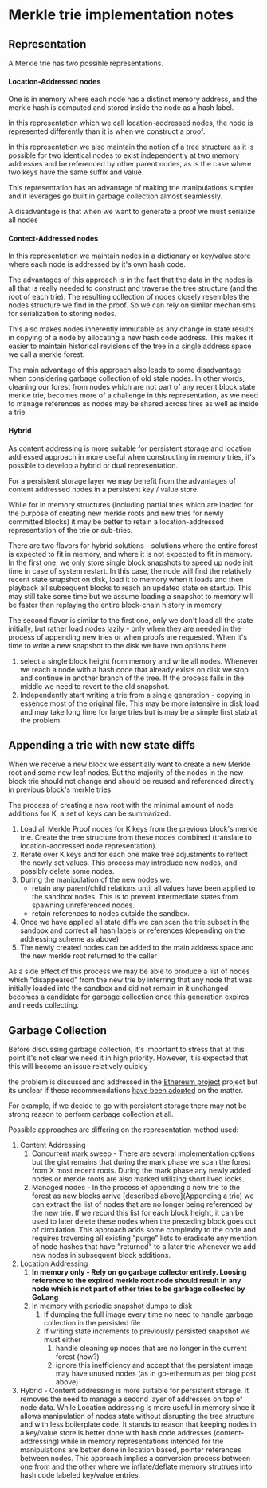 # Merkle trie implementation notes

## Representation
A Merkle trie has two possible representations.
#### Location-Addressed nodes 
One is in memory where each node has a distinct memory address,
and the merkle hash is computed and stored inside the node as a hash label.

In this representation which we call location-addressed nodes, the node
is represented differently than it is when we construct a proof. 

In this representation we also maintain the notion of a tree structure as it is
possible for two identical nodes to exist independently at two memory addresses and be referenced
by other parent nodes, as is the case where two keys have the same suffix and value.  

This representation has an advantage of making trie manipulations simpler and it
leverages go built in  garbage collection almost seamlessly.

A disadvantage is that when we want to generate a proof we must serialize all nodes

#### Contect-Addressed nodes
In this representation we maintain nodes in a dictionary or key/value store where
each node is addressed by it's own hash code.

The advantages of this approach is in the fact that the data in the nodes is all 
that is really needed to construct and traverse the tree structure (and the root of each trie). 
The resulting collection of nodes closely resembles the nodes structure
we find in the proof. So we can rely on similar mechanisms for serialization to storing nodes.

This also makes nodes inherently immutable as any change in state results in copying 
of a node by allocating a new hash code address. This makes it easier to maintain
historical revisions of the tree in a single address space we call a merkle forest.

The main advantage of this approach also leads to some disadvantage when considering
garbage collection of old stale nodes. In other words, cleaning our forest from nodes which
are not part of any recent block state merkle trie, becomes more of a challenge in this representation,
as we need to manage references as nodes may be shared across tires as well as inside a trie.

#### Hybrid

As content addressing is more suitable for persistent storage and
location addressed approach in more useful when constructing in memory tries, it's possible to develop a hybrid or dual 
representation.

For a persistent storage layer we may benefit from the advantages of content addressed 
nodes in a persistent key / value store.

While for in memory structures (including partial tries which are loaded for the purpose of creating new
merkle roots and new tries for newly committed blocks) it may be better to retain 
a location-addressed representation of the trie or sub-tries.

There are two flavors for hybrid solutions - solutions where the entire forest 
is expected to fit in memory, and where it is not expected to fit in memory.
In the first one, we only store single block snapshots to speed up node init time
in case of system restart. In this case, the node will find the relatively recent 
state snapshot on disk, load it to memory when it loads and then playback all subsequent blocks
to reach an updated state on startup. This may still take some time but we assume loading
a snapshot to memory will be faster than replaying the entire block-chain history in memory

The second flavor is similar to the first one, only we don't load all the state
initially, but rather load nodes lazily - only when they are needed in the process of
appending new tries or when proofs are requested.
When it's time to write a new snapshot to the disk we have two options here
1. select a single block height from memory and write all nodes. Whenever we reach 
a node with a hash code that already exists on disk we stop and continue in another branch
of the tree. If the process fails in the middle we need to revert to the old snapshot.
1. Independently start writing a trie from a single generation - copying in essence most of the original
file. This may be more intensive in disk load and may take long time for large tries but
is may be a simple first stab at the problem.  

## Appending a trie with new state diffs

When we receive a new block we essentially want to create a new Merkle root and some new leaf nodes.
But the majority of the nodes in the new block trie should not change and should be reused and referenced directly in previous block's merkle tries.

The process of creating a new root with the minimal amount of node additions for K, a set of keys can be summarized:

1. Load all Merkle Proof nodes for K keys from the previous block's merkle trie. Create the tree structure from these nodes combined (translate to location-addressed node representation). 
1. Iterate over K keys and for each one make tree adjustments to reflect the newly set values. This process may introduce new nodes, and possibly delete some nodes.
1. During the manipulation of the new nodes we:
    * retain any parent/child relations until all values have been applied to the sandbox nodes. This is to prevent intermediate states from spawning unreferenced nodes. 
    * retain references to nodes outside the sandbox.
1. Once we have applied all state diffs we can scan the trie subset in the sandbox and correct all hash labels or references (depending on the addressing scheme as above)
1. The newly created nodes can be added to the main address space and the new merkle root returned to the caller

As a side effect of this process we may be able to produce a list of nodes which "disappeared" from the new trie by inferring that any node that was initially loaded into the sandbox and did not remain in it unchanged becomes a candidate for garbage collection once this generation expires and needs collecting.

## Garbage Collection
Before discussing garbage collection, it's important to stress that at this point it's not clear we need it in high priority.
However, it is expected that this will become an issue relatively quickly

the problem is discussed and addressed in the [Ethereum project](https://blog.ethereum.org/2015/06/26/state-tree-pruning/) project but 
its unclear if these recommendations [have been adopted](https://medium.com/codechain/ethereums-state-trie-pruning-45ea73ed2c78) on the matter.  

For example, if we decide to go with persistent storage there may not be strong reason to perform garbage collection at all.

Possible approaches are differing on the representation method used:
1. Content Addressing
    1. Concurrent mark sweep - There are several implementation options but the gist remains that during the mark phase we scan the forest from X most recent roots. During the mark phase any newly added nodes or merkle roots are also marked utilizing short lived locks.
    1. Managed nodes - In the process of appending a new trie to the forest as new blocks arrive [described above](Appending a trie) we can extract the list of nodes that are no longer being referenced by the new trie. If we record this list for each block height, 
    it can be used to later delete these nodes when the preceding block goes out of circulation. This approach adds some complexity to the code and requires traversing all existing "purge" lists to eradicate any mention of node hashes that have "returned" to a later 
    trie whenever we add new nodes in subsequent block additions.
1. Location Addressing
    1. __In memory only - Rely on go garbage collector entirely. Loosing reference to the expired merkle root node should result in any node which is not part of other tries to be garbage collected by GoLang__
    1. In memory with periodic snapshot dumps to disk
        1. If dumping the full image every time no need  to handle garbage collection in the persisted file
        1. If writing state increments to previously persisted snapshot we must either
            1. handle cleaning up nodes that are no longer in the current forest (how?)
            1. ignore this inefficiency and accept that the persistent image may have unused nodes (as in go-ethereum as per blog post above)
1. Hybrid - Content addressing is more suitable for persistent storage. It removes the need to manage a second layer of 
addresses on top of node data. While Location addressing is more useful in memory since it allows manipulation of nodes 
state without disrupting the tree structure and with less boilerplate code. 
It stands to reason that keeping nodes in a key/value store is better done with hash code addresses (content-addressing) while in memory representations intended for trie manipulations are better done in location based, pointer references between nodes. This approach implies a conversion process between one from and the other where we inflate/deflate memory strutrues into hash code labeled key/value entries.        
